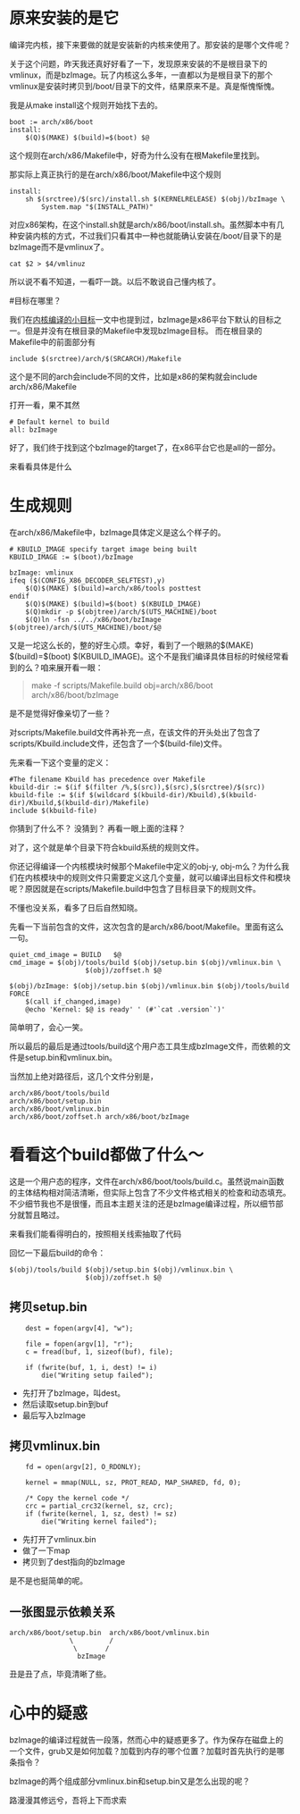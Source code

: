 # 原来安装的是它

编译完内核，接下来要做的就是安装新的内核来使用了。那安装的是哪个文件呢？

关于这个问题，昨天我还真好好看了一下，发现原来安装的不是根目录下的vmlinux，而是bzImage。玩了内核这么多年，一直都以为是根目录下的那个vmlinux是安装时拷贝到/boot/目录下的文件，结果原来不是。真是惭愧惭愧。

我是从make install这个规则开始找下去的。

```
boot := arch/x86/boot
install:
	$(Q)$(MAKE) $(build)=$(boot) $@
```

这个规则在arch/x86/Makefile中，好奇为什么没有在根Makefile里找到。

那实际上真正执行的是在arch/x86/boot/Makefile中这个规则

```
install:
	sh $(srctree)/$(src)/install.sh $(KERNELRELEASE) $(obj)/bzImage \
		System.map "$(INSTALL_PATH)"
```

对应x86架构，在这个install.sh就是arch/x86/boot/install.sh。虽然脚本中有几种安装内核的方式，不过我们只看其中一种也就能确认安装在/boot/目录下的是bzImage而不是vmlinux了。

```
cat $2 > $4/vmlinuz
```

所以说不看不知道，一看吓一跳。以后不敢说自己懂内核了。

#目标在哪里？

我们在[内核编译的小目标][1]一文中也提到过，bzImage是x86平台下默认的目标之一。但是并没有在根目录的Makefile中发现bzImage目标。 而在根目录的Makefile中的前面部分有

```
include $(srctree)/arch/$(SRCARCH)/Makefile
```

这个是不同的arch会include不同的文件，比如是x86的架构就会include arch/x86/Makefile

打开一看，果不其然

```
# Default kernel to build
all: bzImage
```

好了，我们终于找到这个bzImage的target了，在x86平台它也是all的一部分。

来看看具体是什么


# 生成规则

在arch/x86/Makefile中，bzImage具体定义是这么个样子的。

```
# KBUILD_IMAGE specify target image being built
KBUILD_IMAGE := $(boot)/bzImage

bzImage: vmlinux
ifeq ($(CONFIG_X86_DECODER_SELFTEST),y)
	$(Q)$(MAKE) $(build)=arch/x86/tools posttest
endif
	$(Q)$(MAKE) $(build)=$(boot) $(KBUILD_IMAGE)
	$(Q)mkdir -p $(objtree)/arch/$(UTS_MACHINE)/boot
	$(Q)ln -fsn ../../x86/boot/bzImage $(objtree)/arch/$(UTS_MACHINE)/boot/$@
```

又是一坨这么长的，整的好生心烦。幸好，看到了一个眼熟的\$(MAKE) \$(build)=\$(boot) \$(KBUILD_IMAGE)。这个不是我们编译具体目标的时候经常看到的么？咱来展开看一眼：

> make -f scripts/Makefile.build obj=arch/x86/boot arch/x86/boot/bzImage

是不是觉得好像亲切了一些？

对scripts/Makefile.build文件再补充一点，在该文件的开头处出了包含了scripts/Kbuild.include文件，还包含了一个$(build-file)文件。

先来看一下这个变量的定义：

```
#The filename Kbuild has precedence over Makefile
kbuild-dir := $(if $(filter /%,$(src)),$(src),$(srctree)/$(src))
kbuild-file := $(if $(wildcard $(kbuild-dir)/Kbuild),$(kbuild-dir)/Kbuild,$(kbuild-dir)/Makefile)
include $(kbuild-file)
```

你猜到了什么不？ 没猜到？ 再看一眼上面的注释？

对了，这个就是单个目录下符合kbuild系统的规则文件。

你还记得编译一个内核模块时候那个Makefile中定义的obj-y, obj-m么？为什么我们在内核模块中的规则文件只需要定义这几个变量，就可以编译出目标文件和模块呢？原因就是在scripts/Makefile.build中包含了目标目录下的规则文件。

不懂也没关系，看多了日后自然知晓。

先看一下当前包含的文件，这次包含的是arch/x86/boot/Makefile。里面有这么一句。

```
quiet_cmd_image = BUILD   $@
cmd_image = $(obj)/tools/build $(obj)/setup.bin $(obj)/vmlinux.bin \
			       $(obj)/zoffset.h $@

$(obj)/bzImage: $(obj)/setup.bin $(obj)/vmlinux.bin $(obj)/tools/build FORCE
    $(call if_changed,image)
    @echo 'Kernel: $@ is ready' ' (#'`cat .version`')'
```

简单明了，会心一笑。

所以最后的最后是通过tools/build这个用户态工具生成bzImage文件，而依赖的文件是setup.bin和vmlinux.bin。

当然加上绝对路径后，这几个文件分别是，

```
arch/x86/boot/tools/build
arch/x86/boot/setup.bin
arch/x86/boot/vmlinux.bin
arch/x86/boot/zoffset.h arch/x86/boot/bzImage                                                                              
```

# 看看这个build都做了什么～

这是一个用户态的程序，文件在arch/x86/boot/tools/build.c。虽然说main函数的主体结构相对简洁清晰，但实际上包含了不少文件格式相关的检查和动态填充。不少细节我也不是很懂，而且本主题关注的还是bzImage编译过程，所以细节部分就暂且略过。

来看我们能看得明白的，按照相关线索抽取了代码

回忆一下最后build的命令：

```
$(obj)/tools/build $(obj)/setup.bin $(obj)/vmlinux.bin \
			       $(obj)/zoffset.h $@
```

## 拷贝setup.bin

```
	dest = fopen(argv[4], "w");

	file = fopen(argv[1], "r");
	c = fread(buf, 1, sizeof(buf), file);

	if (fwrite(buf, 1, i, dest) != i)
		die("Writing setup failed");
```

* 先打开了bzImage，叫dest。
* 然后读取setup.bin到buf
* 最后写入bzImage

## 拷贝vmlinux.bin

```
	fd = open(argv[2], O_RDONLY);

	kernel = mmap(NULL, sz, PROT_READ, MAP_SHARED, fd, 0);

	/* Copy the kernel code */
	crc = partial_crc32(kernel, sz, crc);
	if (fwrite(kernel, 1, sz, dest) != sz)
		die("Writing kernel failed");
```

* 先打开了vmlinux.bin
* 做了一下map
* 拷贝到了dest指向的bzImage

是不是也挺简单的呢。

## 一张图显示依赖关系

```
arch/x86/boot/setup.bin  arch/x86/boot/vmlinux.bin  
               \         /
                \       /
                 bzImage
```

丑是丑了点，毕竟清晰了些。

# 心中的疑惑

bzImage的编译过程就告一段落，然而心中的疑惑更多了。作为保存在磁盘上的一个文件，grub又是如何加载？加载到内存的哪个位置？加载时首先执行的是哪条指令？

bzImage的两个组成部分vmlinux.bin和setup.bin又是怎么出现的呢？

路漫漫其修远兮，吾将上下而求索


[1]: /brief_tutorial_on_kbuild/02_common_targets_in_kernel.md
